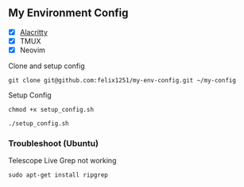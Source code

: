 ## My Environment Config

- [x] [Alacritty](https://alacritty.org/index.html)
- [x] TMUX
- [x] Neovim

Clone and setup config

```
git clone git@github.com:felix1251/my-env-config.git ~/my-config
```

Setup Config

```
chmod +x setup_config.sh
```

```
./setup_config.sh
```

### Troubleshoot (Ubuntu)

Telescope Live Grep not working

```
sudo apt-get install ripgrep
```
